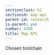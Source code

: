 ```yaml
---
sectionclass: h2
sectionid: map-api
parent-id: research
is-parent: yes
number: 4300
title: Map API
---
```

Chosen toolchain
